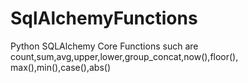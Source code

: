 # SqlAlchemyFunctions
Python SQLAlchemy Core Functions such are count,sum,avg,upper,lower,group_concat,now(),floor(), max(),min(),case(),abs()

